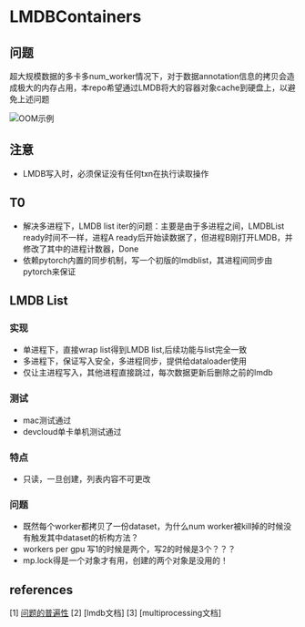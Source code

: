 # LMDBContainers

## 问题

超大规模数据的多卡多num_worker情况下，对于数据annotation信息的拷贝会造成极大的内存占用，本repo希望通过LMDB将大的容器对象cache到硬盘上，以避免上述问题

![OOM示例](https://raw.github.com/luo3300612/LMDBContainers/master/assets/oom_fig.png)

## 注意

* LMDB写入时，必须保证没有任何txn在执行读取操作

## T0

* 解决多进程下，LMDB list iter的问题：主要是由于多进程之间，LMDBList ready时间不一样，进程A ready后开始读数据了，但进程B刚打开LMDB，并修改了其中的进程计数器，Done
* 依赖pytorch内置的同步机制，写一个初版的lmdblist，其进程间同步由pytorch来保证

## LMDB List

### 实现

* 单进程下，直接wrap list得到LMDB list,后续功能与list完全一致
* 多进程下，保证写入安全，多进程同步，提供给dataloader使用
* 仅让主进程写入，其他进程直接跳过，每次数据更新后删除之前的lmdb

### 测试

* mac测试通过
* devcloud单卡单机测试通过

### 特点

* 只读，一旦创建，列表内容不可更改

### 问题

* 既然每个worker都拷贝了一份dataset，为什么num worker被kill掉的时候没有触发其中dataset的析构方法？
* workers per gpu 写1的时候是两个，写2的时候是3个？？？
* mp.lock得是一个对象才有用，创建的两个对象是没用的！

## references

[1] [问题的普遍性](https://zhuanlan.zhihu.com/p/357809861)
[2] [lmdb文档]
[3] [multiprocessing文档]